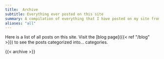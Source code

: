 ```yaml
---
title:  Archive
subtitle: Everything ever posted on this site
summary: A compilation of everything that I have posted on my site from 2015 till present. 
aliases: "all"
---
```


Here is a list of all posts on this site. Visit the [blog page]({{< ref "/blog" >}}) to see the posts categorized into... categories.

{{< archive >}}

